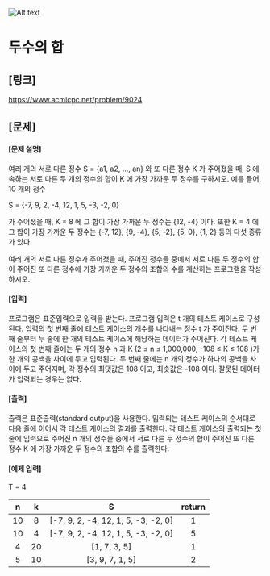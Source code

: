 ![Alt text](https://d2gd6pc034wcta.cloudfront.net/images/logo@2x.png)

# 두수의 합

## [링크]
https://www.acmicpc.net/problem/9024

## [문제]
#### [문제 설명]
여러 개의 서로 다른 정수 S = {a1, a2, …, an} 와 또 다른 정수 K 가 주어졌을 때, S 에 속하는 서로 다른 두 개의 정수의 합이 K 에 가장 가까운 두 정수를 구하시오. 예를 들어, 10 개의 정수

S = {-7, 9, 2, -4, 12, 1, 5, -3, -2, 0}

가 주어졌을 때, K = 8 에 그 합이 가장 가까운 두 정수는 {12, -4} 이다. 또한 K = 4 에 그 합이 가장 가까운 두 정수는 {-7, 12}, {9, -4}, {5, -2}, {5, 0}, {1, 2} 등의 다섯 종류가 있다.

여러 개의 서로 다른 정수가 주어졌을 때, 주어진 정수들 중에서 서로 다른 두 정수의 합이 주어진 또 다른 정수에 가장 가까운 두 정수의 조합의 수를 계산하는 프로그램을 작성하시오.

#### [입력]
프로그램은 표준입력으로 입력을 받는다. 프로그램 입력은 t 개의 테스트 케이스로 구성된다. 입력의 첫 번째 줄에 테스트 케이스의 개수를 나타내는 정수 t 가 주어진다.
두 번째 줄부터 두 줄에 한 개의 테스트 케이스에 해당하는 데이터가 주어진다.
각 테스트 케이스의 첫 번째 줄에는 두 개의 정수 n 과 K (2 ≤ n ≤ 1,000,000, -108 ≤ K ≤ 108 )가 한 개의 공백을 사이에 두고 입력된다.
두 번째 줄에는 n 개의 정수가 하나의 공백을 사이에 두고 주어지며, 각 정수의 최댓값은 108 이고, 최솟값은 -108 이다. 잘못된 데이터가 입력되는 경우는 없다.

#### [출력]
출력은 표준출력(standard output)을 사용한다. 입력되는 테스트 케이스의 순서대로 다음 줄에 이어서 각 테스트 케이스의 결과를 출력한다.
각 테스트 케이스의 출력되는 첫 줄에 입력으로 주어진 n 개의 정수들 중에서 서로 다른 두 정수의 합이 주어진 또 다른 정수 K 에 가장 가까운 두 정수의 조합의 수를 출력한다.

#### [예제 입력]
T = 4

|n|k|S|return|
|:---:|:---:|:---:|:---:|
|10|8|[-7, 9, 2, -4, 12, 1, 5, -3, -2, 0]|1|
|10|4|[-7, 9, 2, -4, 12, 1, 5, -3, -2, 0]|5|
|4|20|[1, 7, 3, 5]|1|
|5|10|[3, 9, 7, 1, 5]|2|